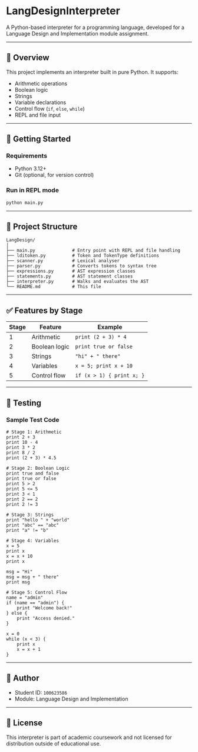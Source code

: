 
# LangDesignInterpreter

A Python-based interpreter for a programming language, developed for a Language Design and Implementation module assignment.

---

## 📘 Overview

This project implements an interpreter built in pure Python. It supports:

- Arithmetic operations
- Boolean logic
- Strings
- Variable declarations
- Control flow (`if`, `else`, `while`)
- REPL and file input

---

## 🚀 Getting Started

### Requirements

- Python 3.12+
- Git (optional, for version control)

### Run in REPL mode

```bash
python main.py
```
---

## 📂 Project Structure

```
LangDesign/
│
├── main.py              # Entry point with REPL and file handling
├── lditoken.py          # Token and TokenType definitions
├── scanner.py           # Lexical analyser
├── parser.py            # Converts tokens to syntax tree
├── expressions.py       # AST expression classes
├── statements.py        # AST statement classes
├── interpreter.py       # Walks and evaluates the AST
└── README.md            # This file
```

---

## ✅ Features by Stage

| Stage | Feature                       | Example                      |
|-------|-------------------------------|------------------------------|
| 1     | Arithmetic                    | `print (2 + 3) * 4`          |
| 2     | Boolean logic                 | `print true or false`        |
| 3     | Strings                       | `"hi" + " there"`            |
| 4     | Variables                     | `x = 5; print x + 10`        |
| 5     | Control flow                  | `if (x > 1) { print x; }`    |

---

## 🧪 Testing

### Sample Test Code 

```
# Stage 1: Arithmetic
print 2 + 3
print 10 - 4
print 3 * 2
print 8 / 2
print (2 + 3) * 4.5

# Stage 2: Boolean Logic
print true and false
print true or false
print 5 > 2
print 5 <= 5
print 3 < 1
print 2 == 2
print 2 != 3

# Stage 3: Strings
print "hello " + "world"
print "abc" == "abc"
print "a" != "b"

# Stage 4: Variables
x = 5
print x
x = x + 10
print x

msg = "Hi"
msg = msg + " there"
print msg

# Stage 5: Control Flow
name = "admin"
if (name == "admin") {
    print "Welcome back!"
} else {
    print "Access denied."
}

x = 0
while (x < 3) {
    print x
    x = x + 1
}
```
---

## 👤 Author

- Student ID: `100623586`
- Module: Language Design and Implementation


---

## 📜 License

This interpreter is part of academic coursework and not licensed for distribution outside of educational use.
